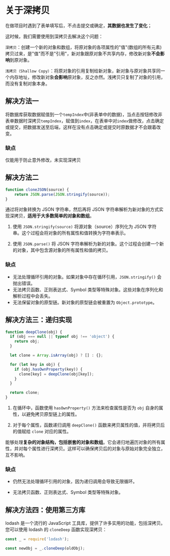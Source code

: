 # 关于深拷贝

在做项目时遇到了表单填写后，不点击提交或确定，**其数据也发生了变化**；

这时候，我们需要使用到深拷贝去解决这个问题：

`深拷贝`：创建一个新的对象和数组，将原对象的各项属性的"值"(数组的所有元素)拷贝过来，是"值"而不是"引用"，新对象跟原对象不共享内存，修改新对象**不会影响**到原对象。

`浅拷贝（Shallow Copy）`：将原对象的引用复制给新对象，新对象与原对象共享同一个内存地址，修改新对象**会影响**原对象，反之亦然。浅拷贝只复制了对象的引用，而没有复制对象本身。



## 解决方法一

将数据库获取数据赋值到一个`tempIndex`中(非表单中的数据)，当点击按钮修改非表单数据时深拷贝`tempIndex`，赋值到`index`，在表单中对`index`做修改，点击确定或提交，把数据发送至后端，这样在没有点击确定或提交时原数据才不会跟着改变。

### 缺点
仅能用于防止意外修改，未实现深拷贝



## 解决方法二

```javascript
function cloneJSON(source) {
    return JSON.parse(JSON.stringify(source));
}
```
通过将对象转换为 JSON 字符串，然后再将 JSON 字符串解析为新对象的方式实现深拷贝，**适用于大多数简单的对象和数组**。

1. 使用 `JSON.stringify(source)` 将源对象（source）序列化为 JSON 字符串。这个过程会将对象的所有属性和值转换为字符串表示。
   
2. 使用 `JSON.parse()` 将 JSON 字符串解析为新的对象。这个过程会创建一个新的对象，其中包含源对象的所有属性和值的拷贝。

### 缺点
* 无法处理循环引用的对象。如果对象中存在循环引用，`JSON.stringify()` 会抛出错误。
* 无法拷贝函数、正则表达式、Symbol 类型等特殊对象。这些对象在序列化和解析过程中会丢失。
* 无法保留对象的原型链。新对象的原型链会被重置为 `Object.prototype`。



## 解决方法三：递归实现

```javascript
function deepClone(obj) {
  if (obj === null || typeof obj !== 'object') {
    return obj;
  }

  let clone = Array.isArray(obj) ? [] : {};

  for (let key in obj) {
    if (obj.hasOwnProperty(key)) {
      clone[key] = deepClone(obj[key]);
    }
  }

  return clone;
}
```

1. 在循环中，函数使用 `hasOwnProperty()` 方法来检查属性是否为 `obj` 自身的属性，以避免拷贝原型链上的属性。
   
2. 对于每个属性，函数递归调用 `deepClone()` 函数来拷贝属性的值，并将拷贝后的值赋给 `clone` 对应的属性。

能够处理**复杂的对象结构，包括嵌套的对象和数组**。它会递归地遍历对象的所有属性，并对每个属性进行深拷贝。这样可以确保拷贝后的对象与原始对象完全独立，互不影响。


### 缺点
* 仍然无法处理循环引用的对象，因为递归调用会导致无限循环。

* 无法拷贝函数、正则表达式、Symbol 类型等特殊对象。


## 解决方法四：使用第三方库

lodash 是一个流行的 JavaScript 工具库，提供了许多实用的功能，包括深拷贝。您可以使用 lodash 的 `cloneDeep` 函数实现深拷贝：

```javascript
const _ = require('lodash');

const newObj = _.cloneDeep(oldObj);
```
